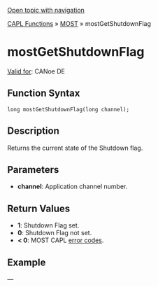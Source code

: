 [Open topic with navigation](../../../../../CANoeDEFamily.htm#Topics/CAPLFunctions/MOST/Functions/CAPLfunctionMOSTGetShutdownFlag.md)

[CAPL Functions](../../CAPLfunctions.md) » [MOST](../CAPLfunctionsMOSTOverview.md) » mostGetShutdownFlag

# mostGetShutdownFlag

[Valid for](../../../Shared/FeatureAvailability.md): CANoe DE

## Function Syntax

```
long mostGetShutdownFlag(long channel);
```

## Description

Returns the current state of the Shutdown flag.

## Parameters

- **channel**: Application channel number.

## Return Values

- **1**: Shutdown Flag set.
- **0**: Shutdown Flag not set.
- **< 0**: MOST CAPL [error codes](../CAPLfunctionsMOSTErrorCodes.md).

## Example

—
